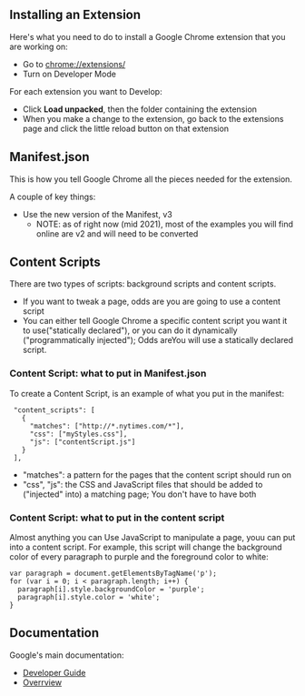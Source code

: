 ## Installing an Extension

Here's what you need to do to install a Google Chrome extension that you are working on:

- Go to [chrome://extensions/](chrome://extensions/)
- Turn on Developer Mode
  
For each extension you want to Develop: 
- Click __Load unpacked__, then the folder containing the extension
- When you make a change to the extension, go back to the extensions page and click the little reload button on that extension 


## Manifest.json

This is how you tell Google Chrome all the pieces needed for the extension.

A couple of key things:
- Use the new version of the Manifest, v3
  - NOTE: as of right now (mid 2021), most of the examples you will find online are v2 and will need to be converted 

## Content Scripts

There are two types of scripts: background scripts and content scripts. 
- If you want to tweak a page, odds are you are going to use a content script
- You can either tell Google Chrome a specific content script you want it to use("statically declared"), or you can do it dynamically ("programmatically injected"); Odds areYou will use a statically declared script.

### Content Script: what to put in Manifest.json

To create a Content Script, is an example of what you put in the manifest:
```
 "content_scripts": [
   {
     "matches": ["http://*.nytimes.com/*"],
     "css": ["myStyles.css"],
     "js": ["contentScript.js"]
   }
 ],
```

- "matches": a pattern for the pages that the content script should run on
- "css", "js": the CSS and JavaScript files that should be added to ("injected" into) a matching page; You don't have to have both

### Content Script: what to put in the content script

Almost anything you can Use JavaScript to manipulate a page, youu can put into a content script. For example, this script will change the background color of every paragraph to purple and the foreground color to white:

```
var paragraph = document.getElementsByTagName('p');
for (var i = 0; i < paragraph.length; i++) {
  paragraph[i].style.backgroundColor = 'purple';
  paragraph[i].style.color = 'white';
}
```






## Documentation
Google's main documentation:
- [Developer Guide](https://developer.chrome.com/docs/extensions/mv3/devguide/)
- [Overrview](https://developer.chrome.com/docs/extensions/mv3/overview/)

